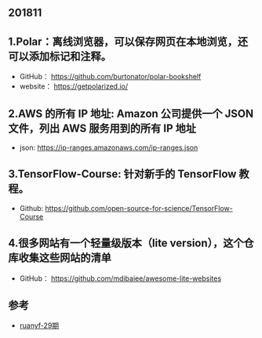 ## 201811

## 1.Polar：离线浏览器，可以保存网页在本地浏览，还可以添加标记和注释。
- GitHub： https://github.com/burtonator/polar-bookshelf
- website： https://getpolarized.io/


## 2.AWS 的所有 IP 地址: Amazon 公司提供一个 JSON 文件，列出 AWS 服务用到的所有 IP 地址
- json: https://ip-ranges.amazonaws.com/ip-ranges.json

## 3.TensorFlow-Course: 针对新手的 TensorFlow 教程。
- Github: https://github.com/open-source-for-science/TensorFlow-Course

## 4.很多网站有一个轻量级版本（lite version），这个仓库收集这些网站的清单
 - GitHub： https://github.com/mdibaiee/awesome-lite-websites




## 参考
- [ruanyf-29期](https://www.yuque.com/ruanyf/share/issue-29)
